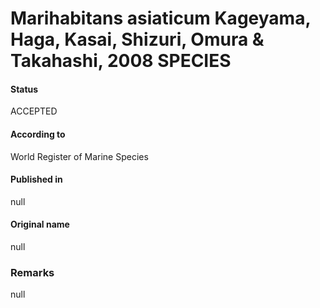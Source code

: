 Marihabitans asiaticum Kageyama, Haga, Kasai, Shizuri, Omura & Takahashi, 2008 SPECIES
=======

#### Status
ACCEPTED

#### According to
World Register of Marine Species

#### Published in
null

#### Original name
null

### Remarks
null